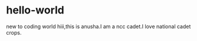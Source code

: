 # hello-world
new to coding world
hiii,this is anusha.I am a ncc cadet.I love national cadet crops.
